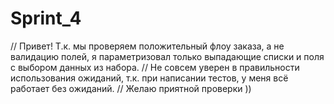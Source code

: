 # Sprint_4
// Привет! Т.к. мы проверяем положительный флоу заказа, а не валидацию полей, я параметризовал только выпадающие списки и поля с выбором данных из набора.
// Не совсем уверен в правильности использования ожиданий, т.к. при написании тестов, у меня всё работает без ожиданий.
// Желаю приятной проверки ))
